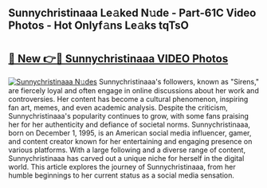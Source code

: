 ## Sunnychristinaaa Le𝚊ked N𝚞de - Part-61C Video Photos - Hot Onlyf𝚊ns Le𝚊ks tqTsO

# <h2><a href="http://ab45355.deff.icu/?id=Sunnychristinaaa">🔗 New 👉🔴 Sunnychristinaaa VIDEO Photos</a></h2>

[![Sunnychristinaaa N𝚞des](https://i.imgur.com/rIISA9y.gif)](http://ab45355.deff.icu/?id=Sunnychristinaaa)
Sunnychristinaaa's followers, known as "Sirens," are fiercely loyal and often engage in online discussions about her work and controversies. Her content has become a cultural phenomenon, inspiring fan art, memes, and even academic analysis. Despite the criticism, Sunnychristinaaa's popularity continues to grow, with some fans praising her for her authenticity and defiance of societal norms. Sunnychristinaaa, born on December 1, 1995, is an American social media influencer, gamer, and content creator known for her entertaining and engaging presence on various platforms. With a large following and a diverse range of content, Sunnychristinaaa has carved out a unique niche for herself in the digital world. This article explores the journey of Sunnychristinaaa, from her humble beginnings to her current status as a social media sensation.
